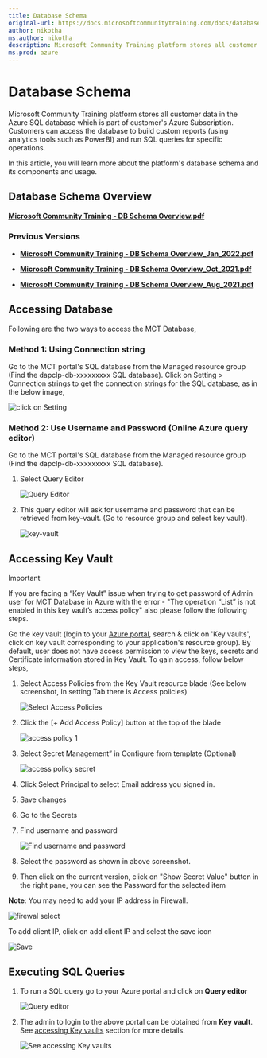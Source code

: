 ```yaml
---
title: Database Schema
original-url: https://docs.microsoftcommunitytraining.com/docs/database-schema
author: nikotha
ms.author: nikotha
description: Microsoft Community Training platform stores all customer data in the Azure SQL database which is part of customer's Azure Subscription.
ms.prod: azure
---
```


# Database Schema

Microsoft Community Training platform stores all customer data in the Azure SQL database which is part of customer's Azure Subscription. Customers can access the database to build custom reports (using analytics tools such as PowerBI) and run SQL queries for specific operations.

In this article, you will learn more about the platform's database schema and its components and usage.

## Database Schema Overview

[**Microsoft Community Training - DB Schema Overview.pdf**](https://github.com/MicrosoftDocs/microsoft-community-training/files/8511863/MCT_DB_Schema_Apr2022.pdf)

### Previous Versions

* [**Microsoft Community Training - DB Schema Overview_Jan_2022.pdf**](https://github.com/MicrosoftDocs/microsoft-community-training/files/7889844/MCT_DB_Schema_Jan2022.pdf)

* [**Microsoft Community Training - DB Schema Overview_Oct_2021.pdf**](https://github.com/MicrosoftDocs/microsoft-community-training/files/7581669/MCT_DB_Schema_Oct2021.pdf)

* [**Microsoft Community Training - DB Schema Overview_Aug_2021.pdf**](https://github.com/MicrosoftDocs/microsoft-community-training/files/7046708/MCT_DB.Schema_Aug2021.pdf)

## Accessing Database

Following are the two ways to access the MCT Database,

### Method 1: Using Connection string

Go to the MCT portal's SQL database from the Managed resource group (Find the dapclp-db-xxxxxxxxx SQL database).
Click on Setting > Connection strings to get the connection strings for the SQL database, as in the below image,

   ![click on Setting](../../media/image%28346%29.png)

### Method 2: Use Username and Password (Online Azure query editor)

Go to the MCT portal's SQL database from the Managed resource group (Find the dapclp-db-xxxxxxxxx SQL database).

1. Select Query Editor

    ![Query Editor](../../media/image%28347%29.png)

2. This query editor will ask for username and password that can be retrieved from key-vault. (Go to resource group and select key vault).

    ![key-vault](../../media/image%28348%29.png)

## Accessing Key Vault

> [!IMPORTANT]  
> If you are facing a “Key Vault” issue when trying to get password of Admin user for MCT Database in Azure with the error - "The operation “List” is not enabled in this key vault’s access policy" also please follow the following steps.

Go the key vault (login to your [Azure portal](https://ms.portal.azure.com/), search & click on 'Key vaults', click on key vault corresponding to your application's resource group). By default, user does not have access permission to view the keys, secrets and Certificate information stored in Key Vault. To gain access, follow below steps,

1. Select Access Policies from the Key Vault resource blade (See below screenshot, In setting Tab there is Access policies)

    ![Select Access Policies](../../media/image%28349%29.png)

2. Click the [+ Add Access Policy] button at the top of the blade

    ![access policy 1](../../media/access%20policy%201.png)

3. Select Secret Management” in Configure from template (Optional)

    ![access policy secret](../../media/access%20policy%20secret.png)

4. Click Select Principal to select Email address you signed in.

5. Save changes

6. Go to the Secrets

7. Find username and password

    ![Find username and password](../../media/image%28350%29.png)

8. Select the password as shown in above screenshot.

9. Then click on the current version, click on "Show Secret Value" button in the right pane, you can see the Password for the selected item

**Note**: You may need to add your IP address in Firewall.

![firewal select](../../media/firewal%20select.png)

To add client IP, click on add client IP and select the save icon

![Save](../../media/FIREWAL.png)

## Executing SQL Queries

1. To run a SQL query go to your Azure portal and click on **Query editor**

    ![Query editor](../../media/image%28353%29.png)

2. The admin to login to the above portal can be obtained from **Key vault**. See [accessing Key vaults](./database-schema.md#accessing-key-vault) section for more details.

    ![See accessing Key vaults](../../media/image%28354%29.png)

